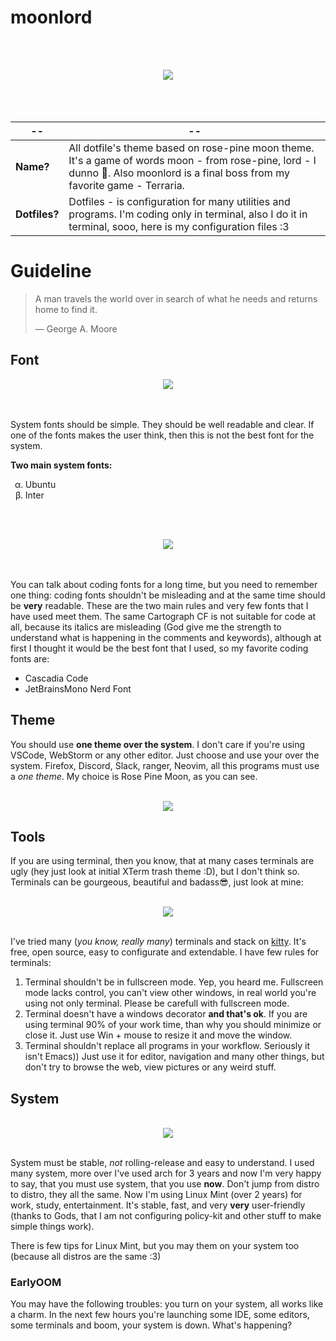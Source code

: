 # moonlord
<br><br>
<div align="center"><img src="https://user-images.githubusercontent.com/101672047/164559309-3a8a5b9c-dbaf-4bea-9e7e-a36680ce5310.png"></div>
<br><br><br>

|--|--|
---|---
| **Name?** | All dotfile's theme based on rose-pine moon theme. It's a game of words moon - from rose-pine, lord - I dunno 🤷. Also moonlord is a final boss from my favorite game - Terraria. |
|**Dotfiles?** |Dotfiles - is configuration for many utilities and programs. I'm coding only in terminal, also I do it in terminal, sooo, here is my configuration files :3|

# Guideline
> A man travels the world over in search of what he needs and returns home to find it.
>
> — George A. Moore

## Font

<div align="center"><img src="https://user-images.githubusercontent.com/101672047/164993711-65ec53ff-77bc-4349-b47b-ef9641317c73.png"></div>
<br><br>

System fonts should be simple. They should be well readable and clear. If one of the fonts makes the user think, then this is not the best font for the system.

**Two main system fonts:**

<ul style="list-style-type:lower-greek;">
  <li>Ubuntu</li>
  <li>Inter</li>
</ul>

<br><br>
<div align="center"><img src="https://user-images.githubusercontent.com/101672047/164993879-bbebd39c-5e3c-475a-93a5-b8991c9f5fbd.png"></div>
<br><br>

You can talk about coding fonts for a long time, but you need to remember one thing: coding fonts shouldn't be misleading and at the same time should be **very** readable. These are the two main rules and very few fonts that I have used meet them. The same Cartograph CF is not suitable for code at all, because its italics are misleading (God give me the strength to understand what is happening in the comments and keywords), although at first I thought it would be the best font that I used, so my favorite coding fonts are:

* Cascadia Code
* JetBrainsMono Nerd Font

## Theme

You should use **one theme over the system**. I don't care if you're using VSCode, WebStorm or any other editor. Just choose and use your over the system. Firefox, Discord, Slack, ranger, Neovim, all this programs must use a _one theme_. My choice is Rose Pine Moon, as you can see.

<br>
<div align="center"><a href="https://rosepinetheme.com/palette"><img src="https://user-images.githubusercontent.com/101672047/164561552-a96a8a85-93b1-43b9-8508-197ca7046785.png"></a></div>

## Tools

If you are using terminal, then you know, that at many cases terminals are ugly (hey just look at initial XTerm trash theme :D), but I don't think so. Terminals can be gourgeous, beautiful and badass😎, just look at mine:

<br>
<div align="center"><img src="https://user-images.githubusercontent.com/101672047/164560088-74d366f7-2e9c-4a26-a927-976c0595d5d3.png"></div>
<br>

I've tried many (_you know, really many_) terminals and stack on [kitty](https://sw.kovidgoyal.net/kitty/). It's free, open source, easy to configurate and extendable. I have few rules for terminals:

1. Terminal shouldn't be in fullscreen mode. Yep, you heard me. Fullscreen mode lacks control, you can't view other windows, in real world you're using not only terminal. Please be carefull with fullscreen mode.
2. Terminal doesn't have a windows decorator **and that's ok**. If you are using terminal 90% of your work time, than why you should  minimize or close it. Just use Win + mouse to resize it and move the window.
3. Terminal shouldn't replace all programs in your workflow. Seriously it isn't Emacs)) Just use it for editor, navigation and many other things, but don't try to browse the web, view pictures or any weird stuff.

## System

<br>
<div align="center"><img src="https://user-images.githubusercontent.com/101672047/164993527-911a2efa-0cd1-481d-857a-41307b5f0c07.png"></div>
<br>

System must be stable, *not* rolling-release and easy to understand. I used many system, more over I've used arch for 3 years and now I'm very happy to say, that you must use system, that you use **now**. Don't jump from distro to distro, they all the same. Now I'm using Linux Mint (over 2 years) for work, study, entertainment. It's stable, fast, and very **very** user-friendly (thanks to Gods, that I am not configuring policy-kit and other stuff to make simple things work).

There is few tips for Linux Mint, but you may them on your system too (because all distros are the same :3)

### EarlyOOM
You may have the following troubles: you turn on your system, all works like a charm. In the next few hours you're launching some IDE, some editors, some terminals and boom, your system is down. What's happening?
